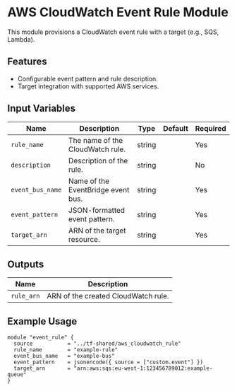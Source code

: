 # AWS CloudWatch Event Rule Module

This module provisions a CloudWatch event rule with a target (e.g., SQS, Lambda).

## Features

- Configurable event pattern and rule description.
- Target integration with supported AWS services.

## Input Variables

| Name            | Description                                   | Type   | Default | Required |
|-----------------|-----------------------------------------------|--------|---------|----------|
| `rule_name`     | The name of the CloudWatch rule.              | string |         | Yes      |
| `description`   | Description of the rule.                     | string |         | No       |
| `event_bus_name`| Name of the EventBridge event bus.            | string |         | Yes      |
| `event_pattern` | JSON-formatted event pattern.                | string |         | Yes      |
| `target_arn`    | ARN of the target resource.                  | string |         | Yes      |

## Outputs

| Name      | Description                       |
|-----------|-----------------------------------|
| `rule_arn`| ARN of the created CloudWatch rule.|

## Example Usage

```hcl
module "event_rule" {
  source           = "../tf-shared/aws_cloudwatch_rule"
  rule_name        = "example-rule"
  event_bus_name   = "example-bus"
  event_pattern    = jsonencode({ source = ["custom.event"] })
  target_arn       = "arn:aws:sqs:eu-west-1:123456789012:example-queue"
}